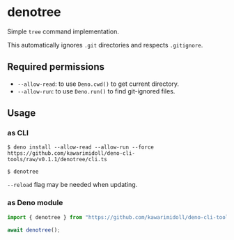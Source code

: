 # denotree

Simple `tree` command implementation.

This automatically ignores `.git` directories and respects `.gitignore`.

## Required permissions

- `--allow-read`: to use `Deno.cwd()` to get current directory.
- `--allow-run`: to use `Deno.run()` to find git-ignored files.

## Usage

### as CLI

```
$ deno install --allow-read --allow-run --force https://github.com/kawarimidoll/deno-cli-tools/raw/v0.1.1/denotree/cli.ts

$ denotree
```

`--reload` flag may be needed when updating.

### as Deno module

```ts
import { denotree } from "https://github.com/kawarimidoll/deno-cli-tools/raw/v0.1.1/denotree/mod.ts";

await denotree();
```
